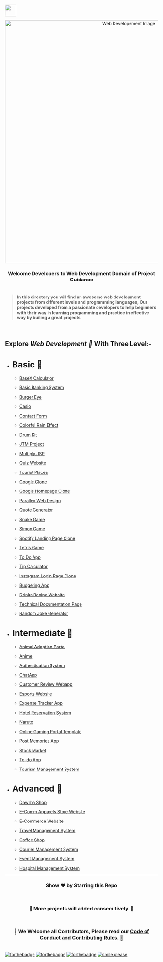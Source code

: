 <img align="center" height="37" src="https://img.shields.io/badge/ Web Developement- 💻-yellow.svg?&style=for-the-badge&logo=KushalDas&logoColor=blue" /> <br>

<p align="center"><img src="http://www.parzlogic.com/wp-content/uploads/2017/10/web-dev.jpg" alt="Web Developement Image" width=800px />
   <h3><p align="center"><strong>Welcome Developers to Web Development Domain of Project Guidance </strong></p>
</p></h3>

<h1></h1>

> <h4>In this directory you will find an awesome web development projects from different levels and programming languages, Our projects developed from a passionate developers to help beginners with their way in learning programming and practice in effective way by builing a great projects. </h4>

</br>

<h2> Explore <i>Web Development 🎯</i> With Three Level:-</h2>

-   <h1>Basic 🚀 </h1>

    -   [BaseX Calculator](https://github.com/Kushal997-das/Project-Guidance/tree/main/Web%20Development/Basic/BaseX_Calculator)<br>

    -   [Basic Banking System](https://github.com/Kushal997-das/Project-Guidance/tree/main/Web%20Development/Basic/Basic%20Banking%20System)<br>

    -   [Burger Eye](https://github.com/SomyaRanjanSahu/Project-Guidance/tree/somya/Web%20Development/Basic/Burger%20Eye)<br>

    -   [Casio](https://github.com/Kushal997-das/Project-Guidance/tree/main/Web%20Development/Basic/Casio)<br>

    -   [Contact Form](https://github.com/Kushal997-das/Project-Guidance/tree/main/Web%20Development/Basic/Contact%20Form)<br>

    -   [Colorful Rain Effect](https://github.com/rajprem4214/Project-Guidance/tree/rain/Web%20Development/Basic/Colorful%20Rain%20Effect)<br>

    -   [Drum Kit](https://github.com/Kushal997-das/Project-Guidance/tree/main/Web%20Development/Basic/Drum%20Kit)<br>

    -   [JTM Project](https://github.com/Kushal997-das/Project-Guidance/tree/main/Web%20Development/Basic/JTM%20Project)<br>

    -   [Multiply JSP](https://github.com/Kushal997-das/Project-Guidance/tree/main/Web%20Development/Basic/Multiply%20JSP)<br>

    -   [Quiz Website](https://github.com/Kushal997-das/Project-Guidance/tree/main/Web%20Development/Basic/Quiz%20Website)<br>

    -   [Tourist Places](https://github.com/Kushal997-das/Project-Guidance/tree/main/Web%20Development/Basic/Tourist%20Places)<br>

    -   [Google Clone](https://github.com/SamarpanCoder2002/Project-Guidance/tree/main/Web%20Development/Basic/Google%20Clone)<br>

    -   [Google Homepage Clone](https://github.com/rajprem4214/Project-Guidance/tree/gclone/Web%20Development/Basic/Google%20Homepage%20Clone)<br>

    -   [Parallex Web Design](https://github.com/rajprem4214/Project-Guidance/tree/pd/Web%20Development/Basic/Parallex-Web-Design)<br>

    -   [Quote Generator](https://github.com/SomyaRanjanSahu/Project-Guidance/tree/somya/Web%20Development/Basic/Quote%20Generator)<br>

    -   [Snake Game](https://github.com/Rashmisingh-18/Project-Guidance/tree/main/Web%20Development/Basic/Snake%20Game)<br>

    -   [Simon Game](https://github.com/Kushal997-das/Project-Guidance/tree/main/Web%20Development/Basic/Simon%20Game)<br>

    -   [Spotify Landing Page Clone](https://github.com/abhilipsasahoo03/Project-Guidance/tree/my-patch/Web%20Development%2FBasic%2FSpotify%20Landing%20Page%20Clone)<br>

    -   [Tetris Game](https://github.com/SomyaRanjanSahu/Project-Guidance/tree/somya/Web%20Development/Basic/Tetris%20Game)<br>

    -   [To Do App](https://github.com/Kushal997-das/Project-Guidance/tree/main/Web%20Development/Basic/To%20Do%20App)<br>

    -   [Tip Calculator](https://github.com/RiyaBhandari-2811/Project-Guidance/tree/TipForm/Web%20Development)<br>

    -   [Instagram Login Page Clone](https://github.com/abhilipsasahoo03/Project-Guidance/tree/main/Web%20Development%2FBasic%2FInstagram%20Login%20Page%20Clone)<br>

    -   [Budgeting App](https://kunal0220.github.io/Budget_App/)<br>

    -   [Drinks Recipe Website](https://supriyakumari08.github.io/FruitNotBooze/)<br>

    -   [Technical Documentation Page](https://adhetya.github.io/Technical_Documentation_Page/)<br>

    -   [Random Joke Generator](https://50projects50days.com/projects/dad-jokes/)<br>

-   <h1>Intermediate 🚀</h1>

    -   [Animal Adoption Portal](https://github.com/Kushal997-das/Project-Guidance/tree/main/Web%20Development/Intermediate/animal%20adoption%20portal)<br>
    
    -   [Anime](https://github.com/Kushal997-das/Project-Guidance/tree/main/Web%20Development/Intermediate/Anime)<br>
    
    -   [Authentication System](https://github.com/Kushal997-das/Project-Guidance/tree/main/Web%20Development/Intermediate/Authentication%20System)<br>
    
    -   [ChatApp](https://github.com/Kushal997-das/Project-Guidance/tree/main/Web%20Development/Intermediate/ChatApp)<br>
    
    -   [Customer Review Webapp](https://github.com/Kushal997-das/Project-Guidance/tree/main/Web%20Development/Intermediate/Customer%20Review%20Webapp)<br>
    
    -   [Esports Website](https://github.com/Kushal997-das/Project-Guidance/tree/main/Web%20Development/Intermediate/Esports%20Website)<br>
    
    -   [Expense Tracker App](https://github.com/Kushal997-das/Project-Guidance/tree/main/Web%20Development/Intermediate/Expense%20Tracker%20App)<br>
    
    -   [Hotel Reservation System](https://github.com/Kushal997-das/Project-Guidance/tree/main/Web%20Development/Intermediate/Hotel%20Reservation%20System)<br>
    
    -   [Naruto](https://github.com/Kushal997-das/Project-Guidance/tree/main/Web%20Development/Intermediate/Naruto)<br>
    
    -   [Online Gaming Portal Template](https://github.com/Kushal997-das/Project-Guidance/tree/main/Web%20Development/Intermediate/Online%20Gaming%20Portal%20Template)<br>
    -   [Post Memories App](https://github.com/Kushal997-das/Project-Guidance/tree/main/Web%20Development/Intermediate/post-memories-app)<br>

    -   [Stock Market](https://github.com/Kushal997-das/Project-Guidance/tree/main/Web%20Development/Intermediate/Stock%20Market)<br>
    
    -   [To-do App](https://github.com/Kushal997-das/Project-Guidance/tree/main/Web%20Development/Intermediate/To-do%20app)<br>
    
    -   [Tourism Management System](https://github.com/Kushal997-das/Project-Guidance/tree/main/Web%20Development/Intermediate/TourismManagementSystem)<br>
            

-   <h1>Advanced 🚀 </h1>
    
    -   [Dawrha Shop](https://github.com/Kushal997-das/Project-Guidance/tree/main/Web%20Development/Advanced/Dawrha%20Shop)<br>
    
    -   [E-Comm Apparels Store Website](https://github.com/Kushal997-das/Project-Guidance/tree/main/Web%20Development/Advanced/E-Comm%20Apparels%20Store%20Website)<br>
    
    -   [E-Commerce Website](https://github.com/Kushal997-das/Project-Guidance/tree/main/Web%20Development/Advanced/E-Commerce%20Website)<br>
    
    -   [Travel Management System](https://github.com/Kushal997-das/Project-Guidance/tree/main/Web%20Development/Advanced/Travel%20Management%20System)<br>
    
    -   [Coffee Shop](https://github.com/Kushal997-das/Project-Guidance/tree/main/Web%20Development/Advanced/coffee%20shop)<br>
    
    -   [Courier Management System](https://github.com/Kushal997-das/Project-Guidance/tree/main/Web%20Development/Advanced/courier%20management%20system)<br>
    
    -   [Event Management System](https://github.com/Kushal997-das/Project-Guidance/tree/main/Web%20Development/Advanced/event%20management%20system)<br>
    
    -   [Hospital Management System](https://github.com/Kushal997-das/Project-Guidance/tree/main/Web%20Development/Advanced/hospital%20management%20system)<br>

---

<h3> <p align="center">Show ❤️ by Starring this Repo</p> </h3> <br>

<h3> <p align="center"> 💌 More projects will added consecutively. 💌</p> </h3> <br>

### <p align="center"> 🎉 We Welcome all Contributors, Please read our [Code of Conduct](https://github.com/Kushal997-das/Project-Guidance/blob/main/CODE_OF_CONDUCT.md) and [Contributing Rules](https://github.com/Kushal997-das/Project-Guidance/blob/main/CONTRIBUTING.md). 🎉 <br> <br>

[![forthebadge](https://forthebadge.com/images/badges/built-by-developers.svg)](https://forthebadge.com)
[![forthebadge](https://forthebadge.com/images/badges/built-with-love.svg)](https://forthebadge.com)
[![forthebadge](https://forthebadge.com/images/badges/built-with-swag.svg)](https://forthebadge.com)
[![smile please](https://forthebadge.com/images/badges/makes-people-smile.svg)](https://github.com/Kushal997-das/)
